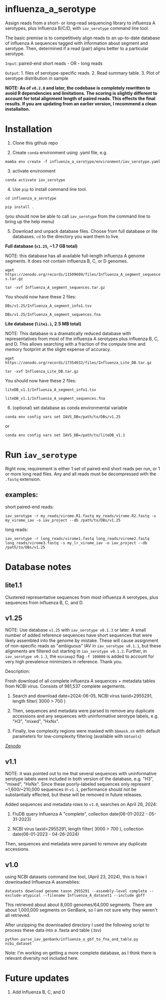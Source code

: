 # influenza_a_serotype
 Assign reads from a short- or long-read sequencing library to influenza A serotypes, plus Influenza B/C/D, with `iav_serotype` command line tool.


 The basic premise is to competitively align reads to an up-to-date database of influenza A sequences tagged with information about segment and serotype. Then, determined if a read (pair) aligns better to a particular serotype.

`Input`: paired-end short reads - OR - long reads

`Output`: 1. files of serotype-specific reads. 2. Read summary table. 3. Plot of serotype distribution in sample
 
**NOTE: As of `v0.2.0` and later, the codebase is completely rewritten to avoid R dependencies and limitations. The scoring is slightly different to account for total alignment length of paired reads. This effects the final results. If you are updating from an earlier version, I recommend a clean installaiton.**

# Installation

1) Clone this github repo

2) Create `conda` environment using .yaml file, e.g.

`mamba env create -f influenza_a_serotype/environment/iav_serotype.yaml`

3) activate environment

`conda activate iav_serotype`

4) Use `pip` to install command line tool.

`cd influenza_a_serotype`

`pip install .`

(you should now be able to call `iav_serotype` from the command line to bring up the help menu)

5) Download and unpack database files. Choose from full database or lite databases. `cd` to the directory you want them to live.

**Full database (`v1.25`, ~1.7 GB total)**

NOTE: this database has all available full-length influenza A genome segments. It does not contain influenza B, C, or D genomes.

`wget https://zenodo.org/records/11509609/files/Influenza_A_segment_sequences.tar.gz`

`tar -xvf Influenza_A_segment_sequences.tar.gz`

You should now have these 2 files:

`DBs/v1.25/Influenza_A_segment_info1.tsv`

`DBs/v1.25/Influenza_A_segment_sequences.fna`

**Lite database (`lite1.1`, 2.5 MB total)**

NOTE: This database is a dramatically reduced database with representatives from most of the influenza A serotypes plus influenza B, C, and D. This allows searching with a fraction of the compute time and memory footprint at the slight expense of accuracy.

`wget https://zenodo.org/records/17354032/files/Influenza_Lite_DB.tar.gz`

`tar -xvf Influenza_Lite_DB.tar.gz`

You should now have these 2 files:

`liteDB_v1.1/Influenza_A_segment_info1.tsv`

`liteDB_v1.1/Influenza_A_segment_sequences.fna`


6) (optional) set database as conda environmental variable

`conda env config vars set IAVS_DB=/path/to/DBs/v1.25`

or 

`conda env config vars set IAVS_DB=/path/to/liteDB_v1.1`


# Run `iav_serotype`

Right now, requirement is either 1 set of paired-end short reads per run, or 1 or more long read files. Any and all reads must be decompressed with the `.fastq` extension.

## examples:

short paired-end reads:

`iav_serotype -r my_reads/virome.R1.fastq my_reads/virome.R2.fastq -s my_virome_iav -o iav_project --db /path/to/DBs/v1.25`

long reads:

`iav_serotype -r long_reads/virome1.fastq long_reads/virome2.fastq long_reads/virome3.fastq -s my_lr_virome_iav -o iav_project --db /path/to/DBs/v1.25`

# Database notes

## lite1.1

Clustered representative sequences from most influenza A serotypes, plus sequences from influenza B, C, and D.

## v1.25

NOTE: Use database `v1.25` with `iav_serotype v0.1.3` or later. A small number of added reference sequences have short sequences that were likely assembled into the genome by mistake. These will cause assignment of non-specific reads as "ambiguous" IAV in `iav_serotype v0.1.1`, but these alignments are filtered out starting in `iav_serotype v0.1.2`. Further, in `iav_serotype v0.1.3`, the `minimap2` flag `-f 100000` is added to account for very high prevalence minimizers in reference. Thank you.

Description:

Fresh download of all complete influenza A sequences + metadata tables from NCBI virus. Consists of 981,537 complete segements.

1) Search and download date=2024-06-05, NCBI virus taxid=2955291, length filter( 3000 > 700 )

2) Then, sequences and metadata were parsed to remove any duplicate accessions and any sequences with uninformative serotype labels, e.g. "H3", "mixed", "HxNx".

3) Finally, low complexity regions were masked with `bbmask.sh` with default parameters for low-complexity filtering (available with `bbtools`)

[Zenodo](https://zenodo.org/records/11509609)

## v1.1

NOTE: it was pointed out to me that several sequences with uninformative serotype labels were included in both version of the database, e.g. "H3", "mixed", "HxNx". Since these poorly-labeled sequences only represent ~1,600/~210,000 sequences in `v1.1`, performance should not be substantially effected, but these will be removed in future releases.

Added sequences and metadata rows to `v1.0`, searches on April 26, 2024:

1) FluDB query Influenza A "complete", collection date(06-01-2022 - 05-31-2023)

2) NCBI virus taxid=2955291, length filter( 3000 > 700 ), collection date(06-01-2023 - 04-26-2024)

Then, sequences and metadata were parsed to remove any duplicate accessions.

## v1.0
using NCBI datasets command line tool, (April 23, 2024), this is how I downloaded Influenza A assmeblies:

`datasets download genome taxon 2955291 --assembly-level complete --exclude-atypical --filename Influenza_A_dataset1 --include gbff`

This retrieved about about 8,000 genomes/64,000 segments. There are about 1,000,000 segments on GenBank, so I am not sure why they weren't all retrieved.

After unzipping the downloaded directory I used the following script to process these data into a .fasta and table (.tsv)

`python parse_iav_genbank/influenza_a_gbf_to_fna_and_table.py ncbi_dataset`

Note: I'm working on getting a more complete database, as I think there is relevant diversity not included here.


# Future updates

1) Add Influenza B, C, and D
